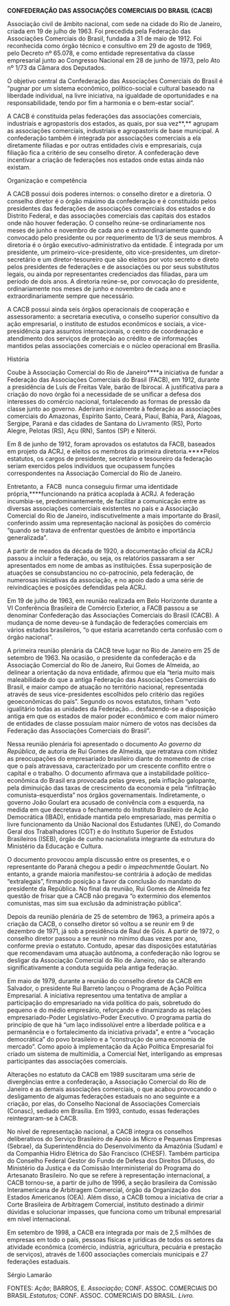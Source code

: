 **CONFEDERAÇÃO DAS ASSOCIAÇÕES COMERCIAIS DO BRASIL (CACB)**

Associação civil de âmbito nacional, com sede na cidade do Rio de
Janeiro, criada em 19 de julho de 1963. Foi precedida pela Federação das
Associações Comerciais do Brasil, fundada a 31 de maio de 1912. Foi
reconhecida como órgão técnico e consultivo em 29 de agosto de 1969,
pelo Decreto nº 65.078, e como entidade representativa da classe
empresarial junto ao Congresso Nacional em 28 de junho de 1973, pelo Ato
nº 1/73 da Câmara dos Deputados.

O objetivo central da Confederação das Associações Comerciais do Brasil
é “pugnar por um sistema econômico, político-social e cultural baseado
na liberdade individual, na livre iniciativa, na igualdade de
oportunidades e na responsabilidade, tendo por fim a harmonia e o
bem-estar social”.

A CACB é constituída pelas federações das associações comerciais,
industriais e agropastoris dos estados, as quais, por sua vez**,**
agrupam as associações comerciais, industriais e agropastoris de base
municipal. A confederação também é integrada por associações comerciais
a ela diretamente filiadas e por outras entidades civis e empresariais,
cuja filiação fica a critério de seu conselho diretor. A confederação
deve incentivar a criação de federações nos estados onde estas ainda não
existam.

Organização e competência

A CACB possui dois poderes internos: o conselho diretor e a diretoria. O
conselho diretor é o órgão máximo da confederação e é constituído pelos
presidentes das federações de associações comerciais dos estados e do
Distrito Federal, e das associações comerciais das capitais dos estados
onde não houver federação. O conselho reúne-se ordinariamente nos meses
de junho e novembro de cada ano e extraordinariamente quando convocado
pelo presidente ou por requerimento de 1/3 de seus membros. A diretoria
é o órgão executivo-administrativo da entidade. É integrada por um
presidente, um primeiro-vice-presidente, oito vice-presidentes, um
diretor-secretário e um diretor-tesoureiro que são eleitos por voto
secreto e direto pelos presidentes de federações e de associações ou por
seus substitutos legais, ou ainda por representantes credenciados das
filiadas, para um período de dois anos. A diretoria reúne-se, por
convocação do presidente, ordinariamente nos meses de junho e novembro
de cada ano e extraordinariamente sempre que necessário.

A CACB possui ainda seis órgãos operacionais de cooperação e
assessoramento: a secretaria executiva, o conselho superior consultivo
da ação empresarial, o instituto de estudos econômicos e sociais, a
vice-presidência para assuntos internacionais, o centro de coordenação e
atendimento dos serviços de proteção ao crédito e de informações
mantidos pelas associações comerciais e o núcleo operacional em
Brasília.

História

Coube à Associação Comercial do Rio de Janeiro****a iniciativa de fundar
a Federação das Associações Comerciais do Brasil (FACB), em 1912,
durante a presidência de Luís de Freitas Vale, barão de Ibirocaí. A
justificativa para a criação do novo órgão foi a necessidade de se
unificar a defesa dos interesses do comércio nacional, fortalecendo as
formas de pressão da classe junto ao governo. Aderiram inicialmente à
federação as associações comerciais do Amazonas, Espírito Santo, Ceará,
Piauí, Bahia, Pará, Alagoas, Sergipe, Paraná e das cidades de Santana do
Livramento (RS), Porto Alegre, Pelotas (RS), Açu (RN), Santos (SP) e
Niterói.

Em 8 de junho de 1912, foram aprovados os estatutos da FACB, baseados em
projeto da ACRJ, e eleitos os membros da primeira diretoria.****Pelos
estatutos, os cargos de presidente, secretário e tesoureiro da federação
seriam exercidos pelos indivíduos que ocupassem funções correspondentes
na Associação Comercial do Rio de Janeiro.

Entretanto, a  FACB  nunca conseguiu firmar uma identidade
própria,****funcionando na prática acoplada à ACRJ. A federação
incumbia-se, predominantemente, de facilitar a comunicação entre as
diversas associações comerciais existentes no país e a Associação
Comercial do Rio de Janeiro, indiscutivelmente a mais importante do
Brasil, conferindo assim uma representação nacional às posições do
comércio “quando se tratava de enfrentar questões de âmbito e
importância generalizada”.

A partir de meados da década de 1920, a documentação oficial da ACRJ
passou a incluir a federação, ou seja, os relatórios passaram a ser
apresentados em nome de ambas as instituições. Essa superposição de
atuações se consubstanciou no co-patrocínio, pela federação, de
numerosas iniciativas da associação, e no apoio dado a uma série de
reivindicações e posições defendidas pela ACRJ.

Em 19 de julho de 1963, em reunião realizada em Belo Horizonte durante a
VI Conferência Brasileira de Comércio Exterior, a FACB passou a se
denominar Confederação das Associações Comerciais do Brasil (CACB). A
mudança de nome deveu-se à fundação de federações comerciais em vários
estados brasileiros, “o que estaria acarretando certa confusão com o
órgão nacional”.

A primeira reunião plenária da CACB teve lugar no Rio de Janeiro em 25
de setembro de 1963. Na ocasião, o presidente da confederação e da
Associação Comercial do Rio de Janeiro, Rui Gomes de Almeida, ao
delinear a orientação da nova entidade, afirmou que ela “teria muito
mais maleabilidade do que a antiga Federação das Associações Comerciais
do Brasil, e maior campo de atuação no território nacional, representada
através de seus vice-presidentes escolhidos pelo critério das regiões
geoeconômicas do país”. Segundo os novos estatutos, tinham “voto
igualitário todas as unidades da Federação... desfazendo-se a disposição
antiga em que os estados de maior poder econômico e com maior número de
entidades de classe possuíam maior número de votos nas decisões da
Federação das Associações Comerciais do Brasil”.

Nessa reunião plenária foi apresentado o documento *Ao governo da
República*, de autoria de Rui Gomes de Almeida, que retratava com
nitidez as preocupações do empresariado brasileiro diante do momento de
crise que o país atravessava, caracterizado por um crescente conflito
entre o capital e o trabalho. O documento afirmava que a instabilidade
político-econômica do Brasil era provocada pelas greves, pela inflação
galopante, pela diminuição das taxas de crescimento da economia e pela
“infiltração comunista-esquerdista” nos órgãos governamentais.
Indiretamente, o governo João Goulart era acusado de conivência com a
esquerda, na medida em que decretava o fechamento do Instituto
Brasileiro de Ação Democrática (IBAD), entidade mantida pelo
empresariado, mas permitia o livre funcionamento da União Nacional dos
Estudantes (UNE), do Comando Geral dos Trabalhadores (CGT) e do
Instituto Superior de Estudos Brasileiros (ISEB), órgão de cunho
nacionalista integrante da estrutura do Ministério da Educação e
Cultura.

O documento provocou ampla discussão entre os presentes, e o
representante do Paraná chegou a pedir o *impeachment*de Goulart. No
entanto, a grande maioria manifestou-se contrária à adoção de medidas
“extralegais”, firmando posição a favor da conclusão do mandato do
presidente da República. No final da reunião, Rui Gomes de Almeida fez
questão de frisar que a CACB não pregava “o extermínio dos elementos
comunistas, mas sim sua exclusão da administração pública”.

Depois da reunião plenária de 25 de setembro de 1963, a primeira após a
criação da CACB, o conselho diretor só voltou a se reunir em 9 de
dezembro de 1971, já sob a presidência de Raul de Góis. A partir de
1972, o conselho diretor passou a se reunir no mínimo duas vezes por
ano, conforme previa o estatuto. Contudo, apesar das disposições
estatutárias que recomendavam uma atuação autônoma, a confederação não
logrou se desligar da Associação Comercial do Rio de Janeiro, não se
alterando significativamente a conduta seguida pela antiga federação.

Em maio de 1979, durante a reunião do conselho diretor da CACB em
Salvador, o presidente Rui Barreto lançou o Programa de Ação Política
Empresarial. A iniciativa representou uma tentativa de ampliar a
participação do empresariado na vida política do país, sobretudo do
pequeno e do médio empresário, reforçando e dinamizando as relações
empresariado-Poder Legislativo-Poder Executivo. O programa partia do
princípio de que há “um laço indissolúvel entre a liberdade política e a
permanência e o fortalecimento da iniciativa privada”, e entre a
“vocação democrática” do povo brasileiro e a “construção de uma economia
de mercado”. Como apoio à implementação da Ação Política Empresarial foi
criado um sistema de multimídia, a Comercial Net, interligando as
empresas participantes das associações comerciais.

Alterações no estatuto da CACB em 1989 suscitaram uma série de
divergências entre a confederação, a Associação Comercial do Rio de
Janeiro e as demais associações comerciais, o que acabou provocando o
desligamento de algumas federações estaduais no ano seguinte e a
criação, por elas, do Conselho Nacional de Associações Comerciais
(Conasc), sediado em Brasília. Em 1993, contudo, essas federações
reintegraram-se à CACB.

No nível de representação nacional, a CACB integra os conselhos
deliberativos do Serviço Brasileiro de Apoio às Micro e Pequenas
Empresas (Sebrae), da Superintendência do Desenvolvimento da Amazônia
(Sudam) e da Companhia Hidro Elétrica do São Francisco (CHESF). Também
participa do Conselho Federal Gestor do Fundo de Defesa dos Direitos
Difusos, do Ministério da Justiça e da Comissão Interministerial do
Programa do Artesanato Brasileiro. No que se refere à representação
internacional, a CACB tornou-se, a partir de julho de 1996, a seção
brasileira da Comissão Interamericana de Arbitragem Comercial, órgão da
Organização dos Estados Americanos (OEA). Além disso, a CACB tomou a
iniciativa de criar a Corte Brasileira de Arbitragem Comercial,
instituto destinado a dirimir dúvidas e solucionar impasses, que
funciona como um tribunal empresarial em nível internacional.

Em setembro de 1998, a CACB era integrada por mais de 2,5 milhões de
empresas em todo o país, pessoas físicas e jurídicas de todos os setores
da atividade econômica (comércio, indústria, agricultura, pecuária e
prestação de serviços), através de 1.600 associações comerciais
municipais e 27 federações estaduais.

Sérgio Lamarão

FONTES: *Ação*; BARROS, E. *Associação*; CONF. ASSOC. COMERCIAIS DO
BRASIL.*Estatutos;* CONF. ASSOC. COMERCIAIS DO BRASIL. *Livro.*

 
